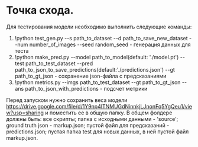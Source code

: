 # Точка схода.

Для тестирования модели необходимо выполнить следующие команды:

1) !python test_gen.py --s path_to_dataset --d path_to_save_new_dataset --num number_of_images --seed random_seed - генерация данных для теста
2) !python make_pred.py --model path_to_model(default: './model.pt') --test path_to_test_dataset --pred path_to_json_to_save_predictions(default:'./predictions.json') --gt path_to_gt_json - сохранение json-файла с предсказаниями
3) !python metrics.py --imgs path_to_test_dataset --gt path_to_gt_json --ans path_to_json_with_predictions - подсчет метрики

Перед запуском нужно сохранить веса модели https://drive.google.com/file/d/1Y9np4lTNMUGdNinnkjLJnonFq5YgQeu1/view?usp=sharing и поместить ее в общую папку. В общем фолдере должны быть: все скрипты; папка с исходными данными - 'source'; ground truth json - markup.json; пустой файл для предсказаний - predictions.json; пустая папка test для новых данных, в ней пустой файл markup.json.
